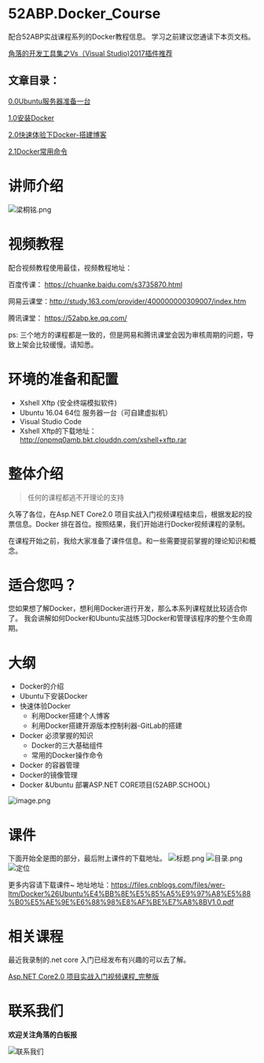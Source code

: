 # 52ABP.Docker_Course
配合52ABP实战课程系列的Docker教程信息。
学习之前建议您通读下本页文档。


[角落的开发工具集之Vs（Visual Studio)2017插件推荐](/src/VisualStudio/VisualStudio_Tools_recommend.Md)

## 文章目录：

[0.0Ubuntu服务器准备一台](/src/Docker/0.0Ubuntu服务器准备一台.Md)

[1.0安装Docker](/src/Docker/1.0安装Docker.Md)

[2.0快速体验下Docker-搭建博客](/src/Docker/2.0快速体验下Docker-搭建博客.Md)

[2.1Docker常用命令](/src/Docker/2.1Docker常用命令.Md)


# 讲师介绍

![梁桐铭.png](http://upload-images.jianshu.io/upload_images/1979022-0b299b33aaea684f.png?imageMogr2/auto-orient/strip%7CimageView2/2/w/1240)


# 视频教程
配合视频教程使用最佳，视频教程地址：

百度传课： https://chuanke.baidu.com/s3735870.html

网易云课堂：http://study.163.com/provider/400000000309007/index.htm

腾讯课堂： https://52abp.ke.qq.com/

ps: 三个地方的课程都是一致的，但是网易和腾讯课堂会因为审核周期的问题，导致上架会比较缓慢。请知悉。


# 环境的准备和配置

- Xshell Xftp (安全终端模拟软件)
- Ubuntu 16.04 64位 服务器一台（可自建虚拟机）
- Visual Studio Code
- Xshell Xftp的下载地址：http://onpmq0amb.bkt.clouddn.com/xshell+xftp.rar



# 整体介绍

> 任何的课程都逃不开理论的支持

久等了各位，在Asp.NET Core2.0 项目实战入门视频课程结束后，根据发起的投票信息。Docker 排在首位。按照结果，我们开始进行Docker视频课程的录制。

在课程开始之前，我给大家准备了课件信息。和一些需要提前掌握的理论知识和概念。

# 适合您吗？
您如果想了解Docker，想利用Docker进行开发，那么本系列课程就比较适合你了。
我会讲解如何Docker和Ubuntu实战练习Docker和管理该程序的整个生命周期。
# 大纲
- Docker的介绍
- Ubuntu下安装Docker
- 快速体验Docker
  - 利用Docker搭建个人博客
  - 利用Docker搭建开源版本控制利器-GitLab的搭建
- Docker 必须掌握的知识
  - Docker的三大基础组件
  - 常用的Docker操作命令
- Docker 的容器管理
- Docker的镜像管理
- Docker &Ubuntu 部署ASP.NET CORE项目(52ABP.SCHOOL)

![image.png](http://upload-images.jianshu.io/upload_images/1979022-a9197a2ada77eb8f.png?imageMogr2/auto-orient/strip%7CimageView2/2/w/1240)


# 课件

下面开始全是图的部分，最后附上课件的下载地址。
![标题.png](http://upload-images.jianshu.io/upload_images/1979022-0e21dcaa0b24048f.png?imageMogr2/auto-orient/strip%7CimageView2/2/w/1240)
![目录.png](http://upload-images.jianshu.io/upload_images/1979022-8626601e41a5a489.png?imageMogr2/auto-orient/strip%7CimageView2/2/w/1240)
![定位](http://upload-images.jianshu.io/upload_images/1979022-a60e7546444325ee.png?imageMogr2/auto-orient/strip%7CimageView2/2/w/1240)
 
更多内容请下载课件~
地址地址：https://files.cnblogs.com/files/wer-ltm/Docker%26Ubuntu%E4%BB%8E%E5%85%A5%E9%97%A8%E5%88%B0%E5%AE%9E%E6%88%98%E8%AF%BE%E7%A8%8BV1.0.pdf

# 相关课程
 

最近我录制的.net core 入门已经发布有兴趣的可以去了解。

[Asp.NET Core2.0 项目实战入门视频课程_完整版](https://mp.weixin.qq.com/s?__biz=MzI1OTQzNTc0MQ==&mid=2247483729&idx=1&sn=d449e05bfb88f5b32bfbfcbe857a887e&chksm=ea79bce3dd0e35f53c7b8a3fc8acfd11302c8da60aeafda882047b048efede26ec01dd428701#rd)

# 联系我们


**欢迎关注角落的白板报**
 

![联系我们](http://upload-images.jianshu.io/upload_images/1979022-a6ae2876aeac3cab.png?imageMogr2/auto-orient/strip%7CimageView2/2/w/1240)

 

